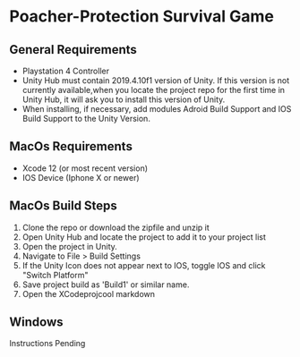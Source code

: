 # Poacher-Protection Survival Game 

## General Requirements
- Playstation 4 Controller
- Unity Hub must contain 2019.4.10f1 version of Unity. If this version is not currently available,when you locate the project repo for the first time in Unity Hub, it will ask you to install this version of Unity. 
- When installing, if necessary, add modules Adroid Build Support and IOS Build Support to the Unity Version.

## MacOs Requirements
- Xcode 12 (or most recent version)
- IOS Device (Iphone X or newer)

## MacOs Build Steps
1. Clone the repo or download the zipfile and unzip it 
2. Open Unity Hub and locate the project to add it to your project list
3. Open the project in Unity. 
4. Navigate to File > Build Settings
5. If the Unity Icon does not appear next to IOS, toggle IOS and click "Switch Platform"
5. Save project build as 'Build1' or similar name. 
5. Open the XCodeprojcool markdown

## Windows 
Instructions Pending
